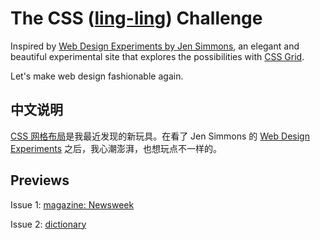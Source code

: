 # The CSS ([ling-ling](https://www.urbandictionary.com/define.php?term=Ling%20Ling)) Challenge

Inspired by [Web Design Experiments by Jen Simmons](https://labs.jensimmons.com/), an elegant and beautiful experimental site that explores the possibilities with [CSS Grid](https://developer.mozilla.org/en-US/docs/Web/CSS/CSS_Grid_Layout). 

Let's make web design fashionable again. 

## 中文说明

[CSS 网格布局](https://developer.mozilla.org/zh-CN/docs/Web/CSS/CSS_Grid_Layout)是我最近发现的新玩具。在看了 Jen Simmons 的 [Web Design Experiments](https://labs.jensimmons.com/) 之后，我心潮澎湃，也想玩点不一样的。

## Previews

Issue 1: [magazine: Newsweek](https://htmlpreview.github.io/?https://github.com/loikein/css-challenge/blob/master/magazine-Newsweek/newsweek-index.html)

Issue 2: [dictionary](https://htmlpreview.github.io/?https://github.com/loikein/css-challenge/blob/master/dictionary/dictionary-index.html)



